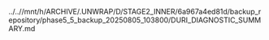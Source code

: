 ../..//mnt/h/ARCHIVE/.UNWRAP/D/STAGE2_INNER/6a967a4ed81d/backup_repository/phase5_5_backup_20250805_103800/DURI_DIAGNOSTIC_SUMMARY.md